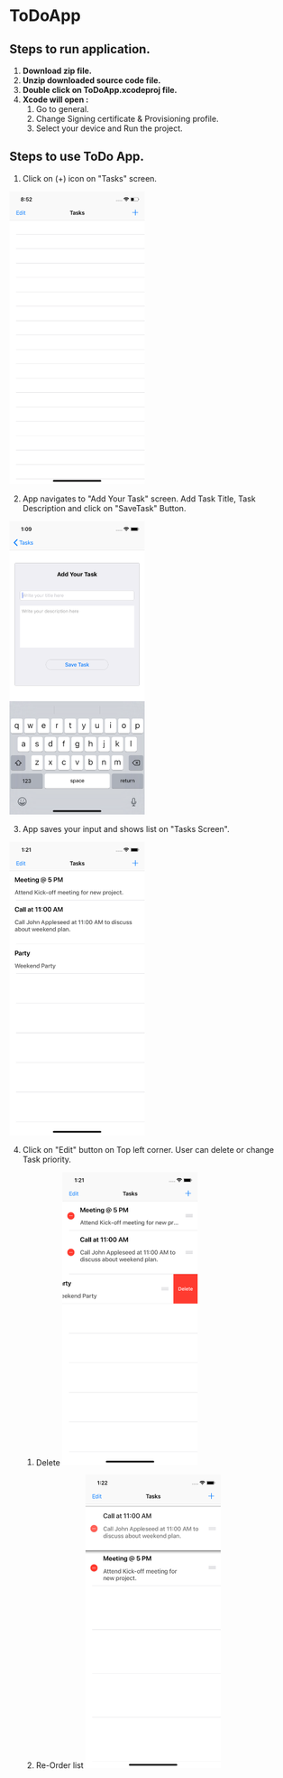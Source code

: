 # ToDoApp

## Steps to run application.
1. **Download zip file.** 
1. **Unzip downloaded source code file.**
1. **Double click on ToDoApp.xcodeproj file.**
1. **Xcode will open :**
   1. Go to general.
   1. Change Signing certificate & Provisioning profile.
   1. Select your device and Run the project.


## Steps to use ToDo App.

1. Click on (+) icon on "Tasks" screen.
<img src = "Image.png" width = "240">

2. App navigates to "Add Your Task" screen.  Add Task Title, Task Description and click on "SaveTask" Button.
<img src = "Image2.png" width = "240">

3. App saves your input and shows list on "Tasks Screen".
<img src = "image3.png" width = "240">

4. Click on "Edit" button on Top left corner. User can delete or change Task priority.

   1. Delete <img src = "image4.png" width = "240">

   1. Re-Order list <img src = "image5.png" width = "240">
